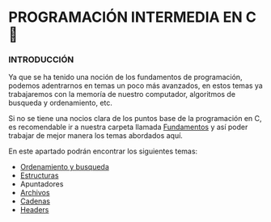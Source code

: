 # PROGRAMACIÓN INTERMEDIA EN C  :croissant:
### INTRODUCCIÓN
Ya que se ha tenido una noción de los fundamentos de programación, podemos adentrarnos en temas un poco más avanzados, en estos temas ya trabajaremos
con la memoría de nuestro computador, algoritmos de busqueda y ordenamiento, etc.

Si no se tiene una nocios clara de los puntos base de la programación en C, es recomendable ir a nuestra carpeta llamada <a href="../01 - Fundamentos">Fundamentos</a> y así poder
trabajar de mejor manera los temas abordados aquí.

En este apartado podrán encontrar los siguientes temas:
<ul>
    <li><a href="../02 - Intermedio/01 - Ordenamiento">Ordenamiento y busqueda</a></li>
    <li><a href="../02 - Intermedio/02 - Estructuras">Estructuras</a></li>
    <li><a href="../02 - Intermedio/03 - Poniters"></a>Apuntadores</li>
    <li><a href="../02 - Intermedio/04 - Archivos">Archivos</a></li>
    <li><a href="../02 - Intermedio/05 - Cadenas">Cadenas</a></li>
    <li><a href="../02 - Intermedio/06 - Headers">Headers</a></li>
</ul>
